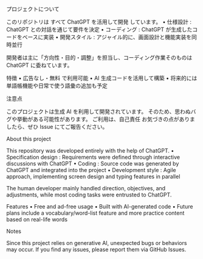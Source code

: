 プロジェクトについて

このリポジトリは すべて ChatGPT を活用して開発 しています。
	•	仕様設計 : ChatGPT との対話を通じて要件を決定
	•	コーディング : ChatGPT が生成したコードをベースに実装
	•	開発スタイル : アジャイル的に、画面設計と機能実装を同時並行

開発者は主に「方向性・目的・調整」を担当し、コーディング作業そのものは ChatGPT に委ねています。

特徴
	•	広告なし・無料 で利用可能
	•	AI 生成コードを活用して構築
	•	将来的には単語帳機能や日常で使う語彙の追加も予定

注意点

このプロジェクトは生成 AI を利用して開発されています。
そのため、思わぬバグや挙動がある可能性があります。
ご利用は、自己責任
お気づきの点がありましたら、ぜひ Issue にてご報告ください。


About this project

This repository was developed entirely with the help of ChatGPT.
	•	Specification design : Requirements were defined through interactive discussions with ChatGPT
	•	Coding : Source code was generated by ChatGPT and integrated into the project
	•	Development style : Agile approach, implementing screen design and typing features in parallel

The human developer mainly handled direction, objectives, and adjustments, while most coding tasks were entrusted to ChatGPT.

Features
	•	Free and ad-free usage
	•	Built with AI-generated code
	•	Future plans include a vocabulary/word-list feature and more practice content based on real-life words

Notes

Since this project relies on generative AI, unexpected bugs or behaviors may occur.
If you find any issues, please report them via GitHub Issues.
